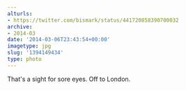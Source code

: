 ```yaml
---
alturls:
- https://twitter.com/bismark/status/441720858390700032
archive:
- 2014-03
date: '2014-03-06T23:43:54+00:00'
imagetype: jpg
slug: '1394149434'
type: photo
---
```


That's a sight for sore eyes. Off to London.
